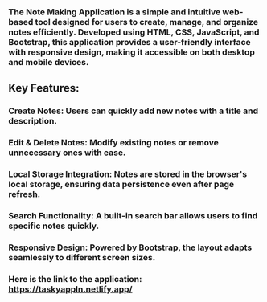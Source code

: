 ### The Note Making Application is a simple and intuitive web-based tool designed for users to create, manage, and organize notes efficiently. Developed using HTML,  CSS, JavaScript, and Bootstrap, this application provides a user-friendly interface with responsive design, making it accessible on both desktop and mobile devices.

## Key Features:
### Create Notes: Users can quickly add new notes with a title and description.
### Edit & Delete Notes: Modify existing notes or remove unnecessary ones with ease.
### Local Storage Integration: Notes are stored in the browser's local storage, ensuring data persistence even after page refresh.
### Search Functionality: A built-in search bar allows users to find specific notes quickly.
### Responsive Design: Powered by Bootstrap, the layout adapts seamlessly to different screen sizes.
### Here is the link to the application:  https://taskyappln.netlify.app/
